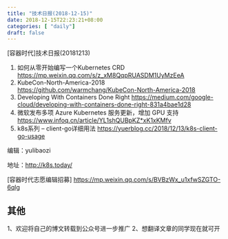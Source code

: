 ```yaml
--- 
title: "技术日报(2018-12-15)" 
date: 2018-12-15T22:23:21+08:00
categories: [ "daily"]
draft: false
---
```


[容器时代]技术日报(20181213)

1. 如何从零开始编写一个Kubernetes CRD https://mp.weixin.qq.com/s/z_xM8QqpRUASDM1UyMzEeA
2. KubeCon-North-America-2018 https://github.com/warmchang/KubeCon-North-America-2018
3. Developing With Containers Done Right https://medium.com/google-cloud/developing-with-containers-done-right-831a4bae1d28
4. 微软发布多项 Azure Kubernetes 服务更新，增加 GPU 支持 https://www.infoq.cn/article/YL1shQUBpKZ*xK1xKMfv
5. k8s系列 – client-go详细用法 https://yuerblog.cc/2018/12/13/k8s-client-go-usage

编辑：yulibaozi

地址：http://k8s.today/

[容器时代志愿编辑招募] https://mp.weixin.qq.com/s/BVBzWx_u1xfwSZGTO-6qlg

## 其他
1、欢迎将自己的博文转载到公众号进一步推广
2、想翻译文章的同学现在就可开